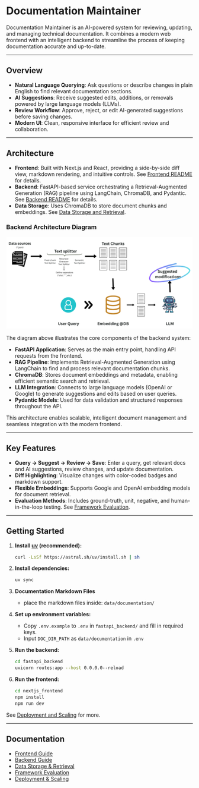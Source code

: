 # Documentation Maintainer

Documentation Maintainer is an AI-powered system for reviewing, updating, and managing technical documentation. It combines a modern web frontend with an intelligent backend to streamline the process of keeping documentation accurate and up-to-date.

---

## Overview

- **Natural Language Querying**: Ask questions or describe changes in plain English to find relevant documentation sections.
- **AI Suggestions**: Receive suggested edits, additions, or removals powered by large language models (LLMs).
- **Review Workflow**: Approve, reject, or edit AI-generated suggestions before saving changes.
- **Modern UI**: Clean, responsive interface for efficient review and collaboration.

---

## Architecture

- **Frontend**: Built with Next.js and React, providing a side-by-side diff view, markdown rendering, and intuitive controls. See [Frontend README](./nextjs_frontend/FRONTEND_README.md) for details.
- **Backend**: FastAPI-based service orchestrating a Retrieval-Augmented Generation (RAG) pipeline using LangChain, ChromaDB, and Pydantic. See [Backend README](./fastapi_backend/BACKEND_README.md) for details.
- **Data Storage**: Uses ChromaDB to store document chunks and embeddings. See [Data Storage and Retrieval](./docs/data_storage_and_retrieval.md).

### Backend Architecture Diagram

![Backend Architecture](docs/assets/BackendArchitecture.png)

The diagram above illustrates the core components of the backend system:

- **FastAPI Application**: Serves as the main entry point, handling API requests from the frontend.
- **RAG Pipeline**: Implements Retrieval-Augmented Generation using LangChain to find and process relevant documentation chunks.
- **ChromaDB**: Stores document embeddings and metadata, enabling efficient semantic search and retrieval.
- **LLM Integration**: Connects to large language models (OpenAI or Google) to generate suggestions and edits based on user queries.
- **Pydantic Models**: Used for data validation and structured responses throughout the API.

This architecture enables scalable, intelligent document management and seamless integration with the modern frontend.


---

## Key Features

- **Query → Suggest → Review → Save**: Enter a query, get relevant docs and AI suggestions, review changes, and update documentation.
- **Diff Highlighting**: Visualize changes with color-coded badges and markdown support.
- **Flexible Embeddings**: Supports Google and OpenAI embedding models for document retrieval.
- **Evaluation Methods**: Includes ground-truth, unit, negative, and human-in-the-loop testing. See [Framework Evaluation](./docs/framework_eval_methods.md).

---

## Getting Started

1. **Install [uv](https://github.com/astral-sh/uv) (recommended):**
   ```bash
   curl -LsSf https://astral.sh/uv/install.sh | sh
   ```
2. **Install dependencies:**
   ```bash
   uv sync
   ```
3. **Documentation Markdown Files**
   - place the markdown files inside: `data/documentation/`
3. **Set up environment variables:**
   - Copy `.env.example` to `.env` in `fastapi_backend/` and fill in required keys.
   - Input `DOC_DIR_PATH` as `data/documentation` in `.env`

4. **Run the backend:**
   ```bash
   cd fastapi_backend
   uvicorn routes:app --host 0.0.0.0--reload
   ```
5. **Run the frontend:**
   ```bash
   cd nextjs_frontend
   npm install
   npm run dev
   ```

See [Deployment and Scaling](./docs/deployment_and_scaling.md) for more.

---

## Documentation

- [Frontend Guide](./nextjs_frontend/FRONTEND_README.md)
- [Backend Guide](./fastapi_backend/BACKEND_README.md)
- [Data Storage & Retrieval](./docs/data_storage_and_retrieval.md)
- [Framework Evaluation](./docs/framework_eval_methods.md)
- [Deployment & Scaling](./docs/deployment_and_scaling.md)